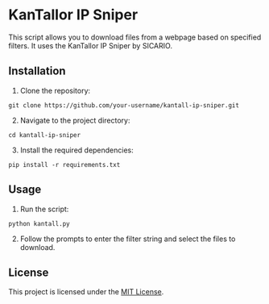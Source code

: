# KanTallor IP Sniper

This script allows you to download files from a webpage based on specified filters. It uses the KanTallor IP Sniper by SICARIO.

## Installation

1. Clone the repository:
```
git clone https://github.com/your-username/kantall-ip-sniper.git
```

2. Navigate to the project directory:
```
cd kantall-ip-sniper
```

3. Install the required dependencies:
```
pip install -r requirements.txt
```

## Usage

1. Run the script:
```
python kantall.py
```

2. Follow the prompts to enter the filter string and select the files to download.

## License

This project is licensed under the [MIT License](LICENSE).
